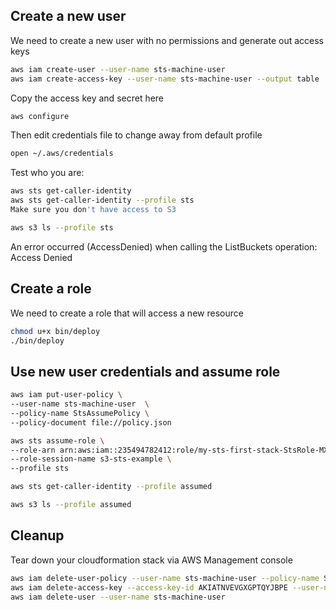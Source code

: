 ## Create a new user 


We need to create a new user with no permissions and generate out access keys 

```sh
aws iam create-user --user-name sts-machine-user
aws iam create-access-key --user-name sts-machine-user --output table
```

Copy the access key and secret here

```sh
aws configure
```

Then edit credentials file to change away from default profile

```sh
open ~/.aws/credentials 
```

Test who you are:

```sh
aws sts get-caller-identity
aws sts get-caller-identity --profile sts
Make sure you don't have access to S3
```

```sh
aws s3 ls --profile sts
```
An error occurred (AccessDenied) when calling the ListBuckets operation: Access Denied

## Create a role 

We need to create a role that will access a new resource

```sh
chmod u+x bin/deploy
./bin/deploy
```


## Use new user credentials and assume role

```sh
aws iam put-user-policy \
--user-name sts-machine-user  \
--policy-name StsAssumePolicy \
--policy-document file://policy.json
```

```sh
aws sts assume-role \
--role-arn arn:aws:iam::235494782412:role/my-sts-first-stack-StsRole-MXmKMI4UIoHR \
--role-session-name s3-sts-example \
--profile sts
```

```sh
aws sts get-caller-identity --profile assumed
```

```sh
aws s3 ls --profile assumed
```

## Cleanup 
 
Tear down your cloudformation stack via AWS Management console 

```sh
aws iam delete-user-policy --user-name sts-machine-user --policy-name StsAssumePolicy
aws iam delete-access-key --access-key-id AKIATNVEVGXGPTQYJBPE --user-name sts-machine-user
aws iam delete-user --user-name sts-machine-user
```